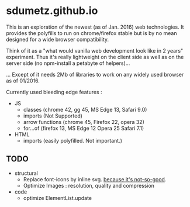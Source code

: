 # sdumetz.github.io

This is an exploration of the newest (as of Jan. 2016) web technologies. It provides the polyfills to run on chrome/firefox stable but is by no mean designed for a wide browser compatibility.

Think of it as a "what would vanilla web development look like in 2 years" experiment. Thus it's really lightweight on the client side as well as on the server side (no npm-install a petabyte of helpers)...

... Except of it needs 2Mb of libraries to work on any widely used browser as of 01/2016.

Currently used bleeding edge features :
- JS
  - classes (chrome 42, gg 45, MS Edge 13, Safari 9.0)
  - imports (Not Supported)
  - arrow functions (chrome 45, Firefox 22, opera 32)
  - for...of (firefox 13, MS Edge 12 Opera 25 Safari 7.1)
- HTML
  - imports (easily polyfilled. Not important.)


## TODO

- structural
  - Replace font-icons by inline svg. [because it's not-so-good](http://blog.cloudfour.com/seriously-dont-use-icon-fonts/).
  - Optimize Images : resolution, quality and compression
- code
  - optimize ElementList.update
